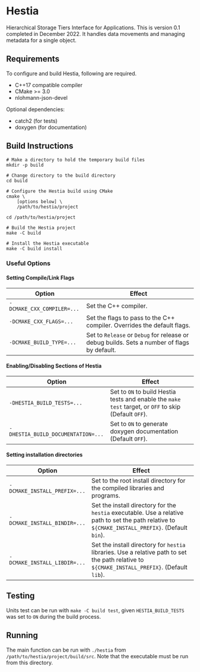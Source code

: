 # Hestia

Hierarchical Storage Tiers Interface for Applications. This is version 0.1 completed in December 2022. It handles data movements and managing metadata for a single object. 

## Requirements

To configure and build Hestia, following are required. 
- C++17 compatible compiler
- CMake >= 3.0
- nlohmann-json-devel 

Optional dependencies:
- catch2 (for tests)
- doxygen (for documentation)

## Build Instructions


```
# Make a directory to hold the temporary build files
mkdir -p build

# Change directory to the build directory
cd build

# Configure the Hestia build using CMake
cmake \
    [options below] \
    /path/to/hestia/project

cd /path/to/hestia/project

# Build the Hestia project
make -C build 

# Install the Hestia executable
make -C build install
```

### Useful Options

#### Setting Compile/Link Flags
Option | Effect
------ | ------
`-DCMAKE_CXX_COMPILER=...` | Set the C++ compiler.
`-DCMAKE_CXX_FLAGS=...`    | Set the flags to pass to the C++ compiler. Overrides the default flags.
`-DCMAKE_BUILD_TYPE=...`   | Set to `Release` or `Debug` for release or debug builds. Sets a number of flags by default.

#### Enabling/Disabling Sections of Hestia
Option | Effect
------ | ------
`-DHESTIA_BUILD_TESTS=...`     | Set to `ON` to build Hestia tests and enable the `make test` target, or `OFF` to skip (Default `OFF`).
`-DHESTIA_BUILD_DOCUMENTATION=...`     | Set to `ON` to generate doxygen documentation (Default `OFF`).

#### Setting installation directories
Option | Effect
------ | ------
`-DCMAKE_INSTALL_PREFIX=...` | Set to the root install directory for the compiled libraries and programs.
`-DCMAKE_INSTALL_BINDIR=...` | Set the install directory for the `hestia` executable. Use a relative path to set the path relative to `${CMAKE_INSTALL_PREFIX}`. (Default `bin`).
`-DCMAKE_INSTALL_LIBDIR=...` | Set the install directory for `hestia` libraries. Use a relative path to set the path relative to `${CMAKE_INSTALL_PREFIX}`. (Default `lib`).

## Testing

Units test can be run with `make -C build test`, given `HESTIA_BUILD_TESTS` was set to `ON` during the build process. 

## Running
The main function can be run with `./hestia` from `/path/to/hestia/project/build/src`. Note that the executable must be run from this directory. 
